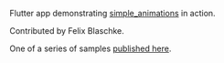 Flutter app demonstrating
[simple_animations](https://pub.dev/packages/simple_animations) in action.

Contributed by Felix Blaschke.

One of a series of samples
[published here](https://github.com/felixblaschke/simple_animations/tree/2.4.2/example).
